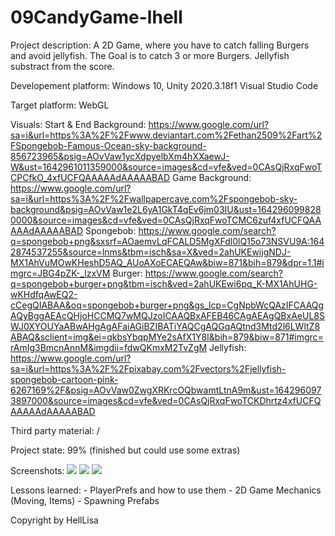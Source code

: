 # 09CandyGame-lhell

Project description:
    A 2D Game, where you have to catch falling Burgers and avoid jellyfish. The Goal is to catch 3 or more Burgers. Jellyfish substract from the score.

Developement platform:
    Windows 10,
    Unity 2020.3.18f1
    Visual Studio Code

Target platform:
    WebGL

Visuals:
    Start & End Background: https://www.google.com/url?sa=i&url=https%3A%2F%2Fwww.deviantart.com%2Fethan2509%2Fart%2FSpongebob-Famous-Ocean-sky-background-856723965&psig=AOvVaw1ycXdpyelbXm4hXXaewJ-W&ust=1642961011359000&source=images&cd=vfe&ved=0CAsQjRxqFwoTCPCfkO_4xfUCFQAAAAAdAAAAABAD
    Game Background: https://www.google.com/url?sa=i&url=https%3A%2F%2Fwallpapercave.com%2Fspongebob-sky-background&psig=AOvVaw1e2L6yA1GkT4qEv6jm03IU&ust=1642960998280000&source=images&cd=vfe&ved=0CAsQjRxqFwoTCMC6zuf4xfUCFQAAAAAdAAAAABAD
    Spongebob: https://www.google.com/search?q=spongebob+png&sxsrf=AOaemvLqFCALD5MgXFdl0lQ15o73NSVU9A:1642874537255&source=lnms&tbm=isch&sa=X&ved=2ahUKEwijgNDJ-MX1AhVuMOwKHeshD5AQ_AUoAXoECAEQAw&biw=871&bih=879&dpr=1.1#imgrc=JBG4pZK-_lzxVM
    Burger: https://www.google.com/search?q=spongebob+burger+png&tbm=isch&ved=2ahUKEwi6pq_K-MX1AhUHG-wKHdfqAwEQ2-cCegQIABAA&oq=spongebob+burger+png&gs_lcp=CgNpbWcQAzIFCAAQgAQyBggAEAcQHjoHCCMQ7wMQJzoICAAQBxAFEB46CAgAEAgQBxAeUL8SWJ0XYOUYaABwAHgAgAFaiAGiBZIBATiYAQCgAQGqAQtnd3Mtd2l6LWltZ8ABAQ&sclient=img&ei=qkbsYbqpMYe2sAfX1Y8I&bih=879&biw=871#imgrc=rAmIg3BmcnAnnM&imgdii=fdwQKmxM2TvZgM
    Jellyfish: https://www.google.com/url?sa=i&url=https%3A%2F%2Fpixabay.com%2Fvectors%2Fjellyfish-spongebob-cartoon-pink-6267169%2F&psig=AOvVaw0ZwgXRKrcOQbwamtLtnA9m&ust=1642960973897000&source=images&cd=vfe&ved=0CAsQjRxqFwoTCKDhrtz4xfUCFQAAAAAdAAAAABAD


Third party material:
    /

Project state:
    99% (finished but could use some extras)

Screenshots:
   <img src="Assets/Screenshots/StartScreen">
   <img src="Assets/Screenshots/GameScreen">
   <img src="Assets/Screenshots/EndScreen">

Lessons learned:
    - PlayerPrefs and how to use them
    - 2D Game Mechanics (Moving, Items)
    - Spawning Prefabs

Copyright by HellLisa
